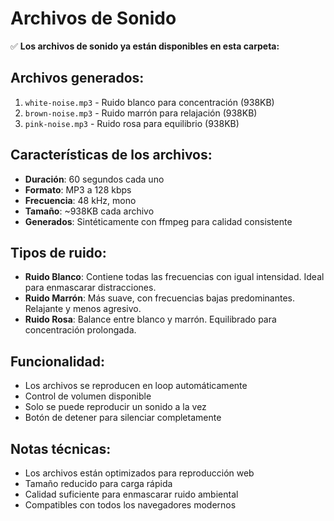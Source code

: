 # Archivos de Sonido

✅ **Los archivos de sonido ya están disponibles en esta carpeta:**

## Archivos generados:

1. `white-noise.mp3` - Ruido blanco para concentración (938KB)
2. `brown-noise.mp3` - Ruido marrón para relajación (938KB)
3. `pink-noise.mp3` - Ruido rosa para equilibrio (938KB)

## Características de los archivos:

- **Duración**: 60 segundos cada uno
- **Formato**: MP3 a 128 kbps
- **Frecuencia**: 48 kHz, mono
- **Tamaño**: ~938KB cada archivo
- **Generados**: Sintéticamente con ffmpeg para calidad consistente

## Tipos de ruido:

- **Ruido Blanco**: Contiene todas las frecuencias con igual intensidad. Ideal para enmascarar distracciones.
- **Ruido Marrón**: Más suave, con frecuencias bajas predominantes. Relajante y menos agresivo.
- **Ruido Rosa**: Balance entre blanco y marrón. Equilibrado para concentración prolongada.

## Funcionalidad:

- Los archivos se reproducen en loop automáticamente
- Control de volumen disponible
- Solo se puede reproducir un sonido a la vez
- Botón de detener para silenciar completamente

## Notas técnicas:

- Los archivos están optimizados para reproducción web
- Tamaño reducido para carga rápida
- Calidad suficiente para enmascarar ruido ambiental
- Compatibles con todos los navegadores modernos
